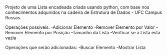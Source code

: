 Projeto de uma Lista encadeada criada usando python, com base nos conhecimentos adquiridos na cadeira de Estrutura de Dados - UFC Campus Russas.

Operações possiveis:
  -Adicionar Elemento
  -Remover Elemento por Valor
  -Remover Elemento por Posição
  -Tamanho da Lista
  -Verificar se a Lista esta vazia
  
Operações que serão adicionadas:
  -Buscar Elemento
  -Mostrar Lista
